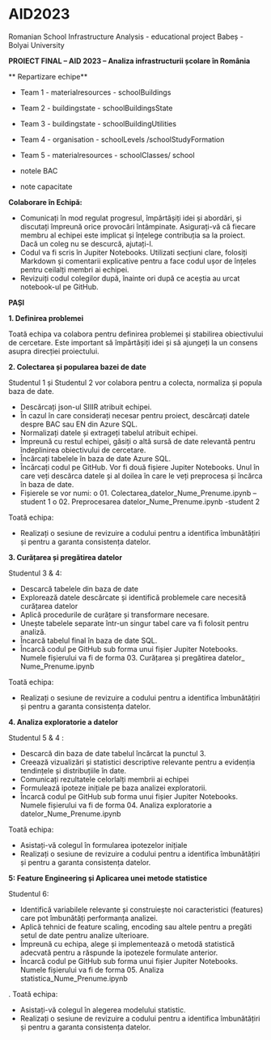 # AID2023
Romanian School Infrastructure Analysis - educational project Babeș - Bolyai University


**PROIECT FINAL – AID 2023 – Analiza infrastructurii școlare în România**

** Repartizare echipe**

- Team 1 - materialresources - schoolBuildings
- Team 2 - buildingstate - schoolBuildingsState
- Team 3 - buildingstate - schoolBuildingUtilities
- Team 4 - organisation - schoolLevels /schoolStudyFormation
- Team 5 - materialresources - schoolClasses/ school


- notele BAC
- note capacitate



**Colaborare în Echipă:** 

-	Comunicați în mod regulat progresul, împărtășiți idei și abordări, și discutați împreună orice provocări întâmpinate. Asigurați-vă că fiecare membru al echipei este implicat și înțelege contribuția sa la proiect. Dacă un coleg nu se descurcă, ajutați-l.
-	Codul va fi scris în Jupiter Notebooks. Utilizati secțiuni clare, folosiți Markdown și comentarii explicative pentru a face codul ușor de înțeles pentru ceilalți membri ai echipei.
-	Revizuiți codul colegilor după, înainte ori după ce aceștia au urcat notebook-ul pe GitHub.



  **PAȘI**



**1.	Definirea problemei**

Toată echipa va colabora pentru definirea problemei și stabilirea obiectivului de cercetare. Este important să împărtășiți idei și să ajungeți la un consens asupra direcției proiectului.

**2.	 Colectarea și popularea bazei de date**

Studentul 1 și Studentul 2 vor colabora pentru a colecta, normaliza și popula baza de date.

-	Descărcați json-ul SIIIR atribuit echipei.
-	În cazul în care considerați necesar pentru proiect, descărcați datele despre BAC sau EN din Azure SQL.
-	Normalizați datele și extrageți tabelul atribuit echipei.
-	Împreună cu restul echipei, găsiți o altă sursă de date relevantă pentru îndeplinirea obiectivului de cercetare.
-	Încărcați tabelele în baza de date Azure SQL.
-	Încărcați codul pe GitHub. Vor fi două fișiere Jupiter Notebooks. Unul în care veți descărca datele și al doilea în care le veți preprocesa și încărca în baza de date. 
-	Fișierele se vor numi: 
o	01. Colectarea_datelor_Nume_Prenume.ipynb – student 1
o	02. Preprocesarea datelor_Nume_Prenume.ipynb -student 2

Toată echipa: 

-	Realizați o sesiune de revizuire a codului pentru a identifica îmbunătățiri și pentru a garanta consistența datelor.


**3. Curățarea și pregătirea datelor**

Studentul 3 & 4:

-	Descarcă tabelele din baza de date
-	Explorează datele descărcate și identifică problemele care necesită curățarea datelor
-	Aplică procedurile de curățare și transformare necesare.
-	Unește tabelele separate într-un singur tabel care va fi folosit pentru analiză.
-	Încarcă tabelul final în baza de date SQL.
-	Încarcă codul pe GitHub sub forma unui fișier Jupiter Notebooks. Numele fișierului va fi de forma 03. Curățarea și pregătirea datelor_ Nume_Prenume.ipynb

Toată echipa: 

- Realizați o sesiune de revizuire a codului pentru a identifica îmbunătățiri și pentru a garanta consistența datelor.


**4. Analiza exploratorie a datelor**

Studentul 5 & 4 :

-	Descarcă din baza de date tabelul încărcat la punctul 3.
-	Creează vizualizări și statistici descriptive relevante pentru a evidenția tendințele și distribuțiile în date.
-	Comunicați rezultatele celorlalți membrii ai echipei
-	Formulează ipoteze inițiale pe baza analizei exploratorii.
-	Încarcă codul pe GitHub sub forma unui fișier Jupiter Notebooks. Numele fișierului va fi de forma 04. Analiza exploratorie a datelor_Nume_Prenume.ipynb

Toată echipa:
-	Asistați-vă colegul în formularea ipotezelor inițiale
-	Realizați o sesiune de revizuire a codului pentru a identifica îmbunătățiri și pentru a garanta consistența datelor.

**5: Feature Engineering și Aplicarea unei metode statistice**

Studentul 6:


-	Identifică variabilele relevante și construiește noi caracteristici (features) care pot îmbunătăți performanța analizei.
-	Aplică tehnici de feature scaling, encoding sau altele pentru a pregăti setul de date pentru analize ulterioare.
-	Împreună cu echipa, alege și implementează o metodă statistică adecvată pentru a răspunde la ipotezele formulate anterior.
-	Încarcă codul pe GitHub sub forma unui fișier Jupiter Notebooks. Numele fișierului va fi de forma 05. Analiza statistica_Nume_Prenume.ipynb


. Toată echipa:
-	Asistați-vă colegul în alegerea modelului statistic.
-	Realizați o sesiune de revizuire a codului pentru a identifica îmbunătățiri și pentru a garanta consistența datelor.










